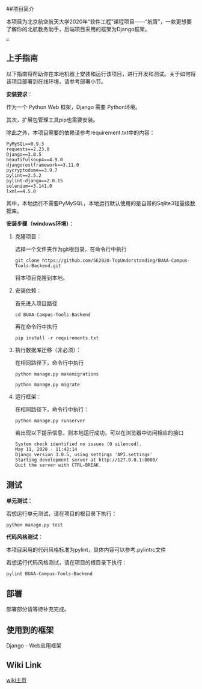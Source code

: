 ##项目简介

​	本项目为北京航空航天大学2020年“软件工程”课程项目——“航胥”，一款更想要了解你的北航教务助手，后端项目采用的框架为Django框架。

<img src="https://img2020.cnblogs.com/blog/1972959/202004/1972959-20200429101110927-296558721.png" style="zoom:50%" />



## **上手指南**

以下指南将帮助你在本地机器上安装和运行该项目，进行开发和测试。关于如何将该项目部署到在线环境，请参考部署小节。

**安装要求**：

作为一个 Python Web 框架，Django 需要 Python环境。

其次，扩展包管理工具pip也需要安装。

除此之外，本项目需要的依赖请参考requirement.txt中的内容：

```
PyMySQL==0.9.3
requests==2.23.0
Django==3.0.5
beautifulsoup4==4.9.0
djangorestframework==3.11.0
pycryptodome==3.9.7
pylint==2.5.2
pylint-django==2.0.15
selenium==3.141.0
lxml==4.5.0
```

其中，本地运行不需要PyMySQL，本地运行默认使用的是自带的Sqlite3轻量级数据库。

**安装步骤（windows环境）**：

1. 克隆项目：

    选择一个文件夹作为git根目录，在命令行中执行

    `git clone https://github.com/SE2020-TopUnderstanding/BUAA-Campus-Tools-Backend.git`

    将本项目克隆到本地。

2. 安装依赖：

    首先进入项目路径

    `cd BUAA-Campus-Tools-Backend`

    再在命令行中执行

    `pip install -r requirements.txt`

3. 执行数据库迁移（非必须）：

    在相同路径下，命令行中执行

    `python manage.py makemigrations`

    `python manage.py migrate`

4. 运行框架：

    在相同路径下，命令行中执行：

    `python manage.py runserver`

    若出现以下提示信息，则本地运行成功，可以在浏览器中访问相应的接口

    ```
    System check identified no issues (0 silenced).
    May 11, 2020 - 11:42:14
    Django version 3.0.5, using settings 'API.settings'
    Starting development server at http://127.0.0.1:8000/
    Quit the server with CTRL-BREAK.
    ```

## 测试

**单元测试：**

若想运行单元测试，请在项目的根目录下执行：

`python manage.py test`

**代码风格测试**：

本项目采用的代码风格标准为pylint，具体内容可以参考.pylintrc文件

若想运行代码风格测试，请在项目的根目录下执行：

`pylint BUAA-Campus-Tools-Backend `

## 部署

部署部分请等待补充完成。

## 使用到的框架

Django - Web应用框架

## Wiki Link

[wiki主页](https://github.com/SE2020-TopUnderstanding/BUAA-Campus-Tools-Backend/wiki)


